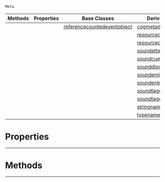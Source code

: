  `Meta`

|Methods|Properties|Base Classes|Derived Classes|
|---|---|---|---|
| | |[referencecountedeventobject](https://github.com/PlasmaEngine/PlasmaDocs/blob/master/code_reference/class_reference/referencecountedeventobject.markdown)|[cogmetadisplay](https://github.com/PlasmaEngine/PlasmaDocs/blob/master/code_reference/class_reference/cogmetadisplay.markdown)|
| | | |[resourcedisplayfunctions](https://github.com/PlasmaEngine/PlasmaDocs/blob/master/code_reference/class_reference/resourcedisplayfunctions.markdown)|
| | | |[resourcepackagedisplay](https://github.com/PlasmaEngine/PlasmaDocs/blob/master/code_reference/class_reference/resourcepackagedisplay.markdown)|
| | | |[soundattenuatordisplay](https://github.com/PlasmaEngine/PlasmaDocs/blob/master/code_reference/class_reference/soundattenuatordisplay.markdown)|
| | | |[soundcuedisplay](https://github.com/PlasmaEngine/PlasmaDocs/blob/master/code_reference/class_reference/soundcuedisplay.markdown)|
| | | |[sounddisplay](https://github.com/PlasmaEngine/PlasmaDocs/blob/master/code_reference/class_reference/sounddisplay.markdown)|
| | | |[soundemitterdisplay](https://github.com/PlasmaEngine/PlasmaDocs/blob/master/code_reference/class_reference/soundemitterdisplay.markdown)|
| | | |[soundentrydisplay](https://github.com/PlasmaEngine/PlasmaDocs/blob/master/code_reference/class_reference/soundentrydisplay.markdown)|
| | | |[soundtagdisplay](https://github.com/PlasmaEngine/PlasmaDocs/blob/master/code_reference/class_reference/soundtagdisplay.markdown)|
| | | |[soundtagentrydisplay](https://github.com/PlasmaEngine/PlasmaDocs/blob/master/code_reference/class_reference/soundtagentrydisplay.markdown)|
| | | |[stringnamedisplay](https://github.com/PlasmaEngine/PlasmaDocs/blob/master/code_reference/class_reference/stringnamedisplay.markdown)|
| | | |[typenamedisplay](https://github.com/PlasmaEngine/PlasmaDocs/blob/master/code_reference/class_reference/typenamedisplay.markdown)|


 #  Properties


---  
 #  Methods


---  
 

 